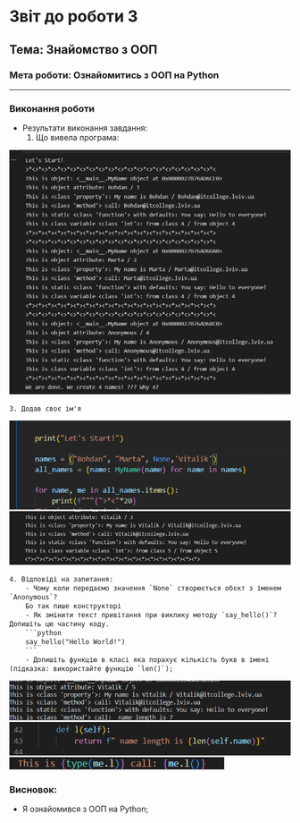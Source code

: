 # Звіт до роботи 3
## Тема: Знайомство з ООП
### Мета роботи: Ознайомитись з ООП на Python
---
### Виконання роботи
- Результати виконання завдання:
    1. Що вивела програма:

![123](/3_lab/pictures/lab-3(1).png)
    
    3. Додав своє ім'я

![text1](/3_lab/pictures/lab-3(2).png)
![text1](/3_lab/pictures/lab-3(3).png)

    
    4. Відповіді на запитання:
        - Чому коли передаємо значення `None` створюється обєкт з іменем `Anonymous`?  
        Бо так пише конструкторі
        - Як змінити текст привітання при виклику методу `say_hello()`? Допишіть цю частину коду.  
        ```python
        say_hello("Hello World!")
        ```
        - Допишіть функцію в класі яка порахує кількість букв в імені (підказка: використайте функцію `len()`);  
        
![text1](/3_lab/pictures/lab-3(4).png)
![text1](/3_lab/pictures/lab-3(5).png)
![text1](/3_lab/pictures/lab-3(6).png)
    
### Висновок: 
- Я ознайомився з ООП на Python;